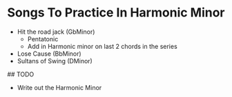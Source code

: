 
# Songs To Practice In Harmonic Minor

- Hit the road jack (GbMinor)
  - Pentatonic
  - Add in Harmonic minor on last 2 chords in the series
- Lose Cause (BbMinor)
- Sultans of Swing (DMinor)

## TODO

- Write out the Harmonic Minor
